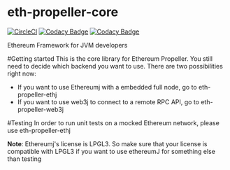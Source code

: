 # eth-propeller-core

[![CircleCI](https://circleci.com/gh/adridadou/eth-contract-api/tree/develop.svg?style=svg)](https://circleci.com/gh/adridadou/eth-propeller-core/tree/develop)
[![Codacy Badge](https://api.codacy.com/project/badge/Grade/f625f0b84618480d84f90ae4a3ff8536)](https://www.codacy.com/app/Adridadou/eth-propeller-core?utm_source=github.com&amp;utm_medium=referral&amp;utm_content=adridadou/eth-propeller-core&amp;utm_campaign=Badge_Grade)
[![Codacy Badge](https://api.codacy.com/project/badge/Coverage/f625f0b84618480d84f90ae4a3ff8536)](https://www.codacy.com/app/Adridadou/eth-propeller-core?utm_source=github.com&utm_medium=referral&utm_content=adridadou/eth-propeller-core&utm_campaign=Badge_Coverage)

Ethereum Framework for JVM developers

#Getting started
This is the core library for Ethereum Propeller.
You still need to decide which backend you want to use. There are two possibilities right now:
* If you want to use Ethereumj with a embedded full node, go to eth-propeller-ethj
* If you want to use web3j to connect to a remote RPC API, go to eth-propeller-web3j

#Testing
In order to run unit tests on a mocked Ethereum network, please use eth-propeller-ethj


**Note**: Ethereumj's license is LPGL3. So make sure that your license is compatible with LPGL3 if you want to use ethereumJ for something else than testing
